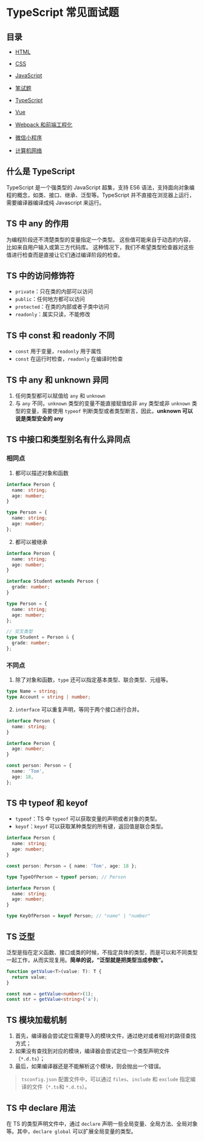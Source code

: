 # TypeScript 常见面试题



## 目录

- [HTML](../html/html.md)

- [CSS](../css/css.md)

- [JavaScript](../js/js.md)

- [笔试题](../code/code.md)

- [TypeScript](../typescript/typescript.md)

- [Vue](../vue/vue.md)

- [Webpack 和前端工程化](../webpack/webpack.md)

- [微信小程序](../mini-program/mini-program.md)

- [计算机网络](../network/network.md)



## 什么是 TypeScript

TypeScript 是一个强类型的 JavaScript 超集，支持 ES6 语法，支持面向对象编程的概念，如类、接口、继承、泛型等。TypeScript 并不直接在浏览器上运行，需要编译器编译成纯 Javascript 来运行。



## TS 中 any 的作用

为编程阶段还不清楚类型的变量指定一个类型。 这些值可能来自于动态的内容，比如来自用户输入或第三方代码库。 这种情况下，我们不希望类型检查器对这些值进行检查而是直接让它们通过编译阶段的检查。



## TS 中的访问修饰符

- `private`：只在类的内部可以访问
- `public`：任何地方都可以访问
- `protected`：在类的内部或者子类中访问
- `readonly`：属实只读，不能修改



## TS 中 const 和 readonly 不同

- `const` 用于变量，`readonly` 用于属性
- `const` 在运行时检查，`readonly` 在编译时检查



## TS 中 any 和 unknown 异同

1. 任何类型都可以赋值给 `any` 和 `unknown`
2. 与 `any` 不同，`unknown` 类型的变量不能直接赋值给非 `any` 类型或非 `unknown` 类型的变量，需要使用 `typeof` 判断类型或者类型断言，因此，**unknown 可以说是类型安全的 any**



## TS 中接口和类型别名有什么异同点

### 相同点

1. 都可以描述对象和函数

```typescript
interface Person {
  name: string;
  age: number;
}
```

```typescript
type Person = {
  name: string;
  age: number;
};
```

2. 都可以被继承

```typescript
interface Person {
  name: string;
  age: number;
}

interface Student extends Person {
  grade: number;
}
```

```typescript
type Person = {
  name: string;
  age: number;
};

// 交叉类型
type Student = Person & {
  grade: number;
};
```

### 不同点

1. 除了对象和函数，`type` 还可以指定基本类型、联合类型、元组等。

```typescript
type Name = string;
type Account = string | number;
```

2. `interface` 可以重复声明，等同于两个接口进行合并。

```typescript
interface Person {
  name: string;
}

interface Person {
  age: number;
}

const person: Person = {
  name: 'Tom',
  age: 18,
};
```



## TS 中 typeof 和 keyof

- `typeof`：TS 中 `typeof` 可以获取变量的声明或者对象的类型。
- `keyof`：`keyof` 可以获取某种类型的所有键，返回值是联合类型。

```typescript
interface Person {
  name: string;
  age: number;
}

const person: Person = { name: 'Tom', age: 18 };

type TypeOfPerson = typeof person; // Person
```

```typescript
interface Person {
  name: string;
  age: number;
}

type KeyOfPerson = keyof Person; // "name" | "number"
```



## TS 泛型

泛型是指在定义函数、接口或类的时候，不指定具体的类型，而是可以和不同类型一起工作，从而实现复用。**简单的说，“泛型就是把类型当成参数”。**

```typescript
function getValue<T>(value: T): T {
  return value;
}

const num = getValue<number>(1);
const str = getValue<string>('a');
```



## TS 模块加载机制

1. 首先，编译器会尝试定位需要导入的模块文件，通过绝对或者相对的路径查找方式；
2. 如果没有查找到对应的模块，编译器会尝试定位一个类型声明文件（`*.d.ts`）；
3. 最后，如果编译器还是不能解析这个模块，则会抛出一个错误。

> `tsconfig.json` 配置文件中，可以通过 `files`、`include` 和 `exclude` 指定编译的文件（`*.ts`和 `*.d.ts`）。



## TS 中 declare 用法

在 TS 的类型声明文件中，通过 `declare` 声明一些全局变量、全局方法、全局对象等。其中，`declare global` 可以扩展全局变量的类型。